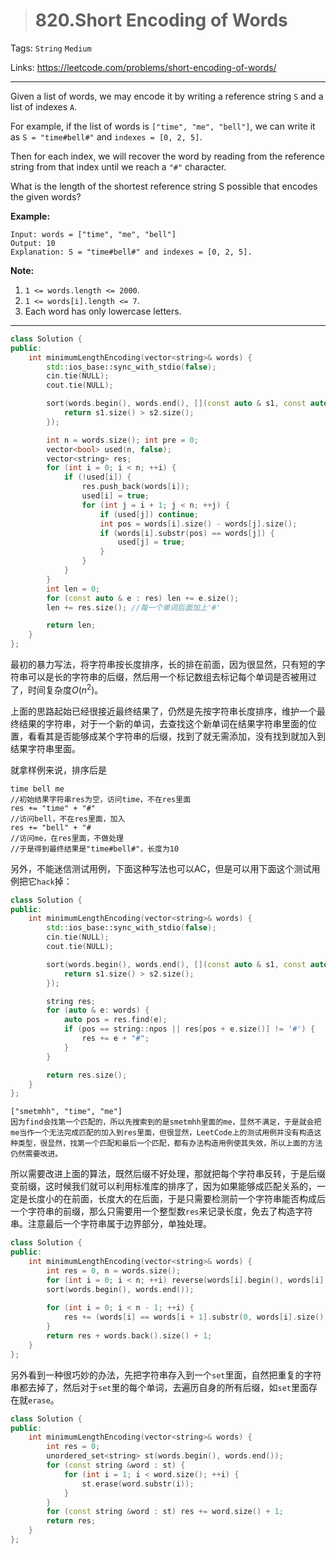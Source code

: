 > # 820.Short Encoding of Words

Tags: `String` `Medium`

Links: <https://leetcode.com/problems/short-encoding-of-words/>

----

Given a list of words, we may encode it by writing a reference string `S` and a list of indexes `A`.

For example, if the list of words is `["time", "me", "bell"]`, we can write it as `S = "time#bell#"` and `indexes = [0, 2, 5]`.

Then for each index, we will recover the word by reading from the reference string from that index until we reach a `"#"` character.

What is the length of the shortest reference string S possible that encodes the given words?

**Example:**

```
Input: words = ["time", "me", "bell"]
Output: 10
Explanation: S = "time#bell#" and indexes = [0, 2, 5].
```

**Note:**

1. `1 <= words.length <= 2000`.
2. `1 <= words[i].length <= 7`.
3. Each word has only lowercase letters.

---

```c++
class Solution {
public:
    int minimumLengthEncoding(vector<string>& words) {
        std::ios_base::sync_with_stdio(false);
        cin.tie(NULL);
        cout.tie(NULL);

        sort(words.begin(), words.end(), [](const auto & s1, const auto &s2){
            return s1.size() > s2.size();
        });    

        int n = words.size(); int pre = 0;
        vector<bool> used(n, false);
        vector<string> res;
        for (int i = 0; i < n; ++i) {
            if (!used[i]) {
                res.push_back(words[i]);
                used[i] = true;
                for (int j = i + 1; j < n; ++j) {
                    if (used[j]) continue;
                    int pos = words[i].size() - words[j].size();
                    if (words[i].substr(pos) == words[j]) {
                        used[j] = true;
                    }
                }
            }
        }
        int len = 0;
        for (const auto & e : res) len += e.size();
        len += res.size(); //每一个单词后面加上'#'

        return len;
    }
};
```

最初的暴力写法，将字符串按长度排序，长的排在前面，因为很显然，只有短的字符串可以是长的字符串的后缀，然后用一个标记数组去标记每个单词是否被用过了，时间复杂度$O(n^2)$。

上面的思路起始已经很接近最终结果了，仍然是先按字符串长度排序，维护一个最终结果的字符串，对于一个新的单词，去查找这个新单词在结果字符串里面的位置，看看其是否能够成某个字符串的后缀，找到了就无需添加，没有找到就加入到结果字符串里面。

就拿样例来说，排序后是

```
time bell me
//初始结果字符串res为空，访问time，不在res里面
res += "time" + "#"
//访问bell，不在res里面，加入
res += "bell" + "#
//访问me，在res里面，不做处理
//于是得到最终结果是"time#bell#"，长度为10
```

另外，不能迷信测试用例，下面这种写法也可以AC，但是可以用下面这个测试用例把它`hack`掉：

```c++
class Solution {
public:
    int minimumLengthEncoding(vector<string>& words) {
        std::ios_base::sync_with_stdio(false);
        cin.tie(NULL);
        cout.tie(NULL);

        sort(words.begin(), words.end(), [](const auto & s1, const auto &s2){
            return s1.size() > s2.size();
        });    

        string res;
        for (auto & e: words) {
            auto pos = res.find(e);
            if (pos == string::npos || res[pos + e.size()] != '#') {
                res += e + "#";
            }
        }

        return res.size();
    }
};
```

```
["smetmhh", "time", "me"]
因为find会找第一个匹配的，所以先搜索到的是smetmhh里面的me，显然不满足，于是就会把me当作一个无法完成匹配的加入到res里面，但很显然，LeetCode上的测试用例并没有构造这种类型，很显然，找第一个匹配和最后一个匹配，都有办法构造用例使其失效，所以上面的方法仍然需要改进。
```

所以需要改进上面的算法，既然后缀不好处理，那就把每个字符串反转，于是后缀变前缀，这时候我们就可以利用标准库的排序了，因为如果能够成匹配关系的，一定是长度小的在前面，长度大的在后面，于是只需要检测前一个字符串能否构成后一个字符串的前缀，那么只需要用一个整型数`res`来记录长度，免去了构造字符串。注意最后一个字符串属于边界部分，单独处理。

```c++
class Solution {
public:
    int minimumLengthEncoding(vector<string>& words) {
        int res = 0, n = words.size();
        for (int i = 0; i < n; ++i) reverse(words[i].begin(), words[i].end());
        sort(words.begin(), words.end());
        
        for (int i = 0; i < n - 1; ++i) {
            res += (words[i] == words[i + 1].substr(0, words[i].size())) ? 0  : words[i].size() + 1;
        }
        return res + words.back().size() + 1;
    }
};
```

另外看到一种很巧妙的办法，先把字符串存入到一个`set`里面，自然把重复的字符串都去掉了，然后对于`set`里的每个单词，去遍历自身的所有后缀，如`set`里面存在就`erase`。

```c++
class Solution {
public:
    int minimumLengthEncoding(vector<string>& words) {
        int res = 0;
        unordered_set<string> st(words.begin(), words.end());
        for (const string &word : st) {
            for (int i = 1; i < word.size(); ++i) {
                st.erase(word.substr(i));
            }
        }
        for (const string &word : st) res += word.size() + 1;
        return res;
    }
};
```

